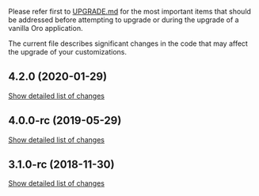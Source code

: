Please refer first to [UPGRADE.md](UPGRADE.md) for the most important items that should be addressed before attempting to upgrade or during the upgrade of a vanilla Oro application.

The current file describes significant changes in the code that may affect the upgrade of your customizations.

## 4.2.0 (2020-01-29)
[Show detailed list of changes](incompatibilities-4-2.md)

## 4.0.0-rc (2019-05-29)
[Show detailed list of changes](incompatibilities-4-0-rc.md)

## 3.1.0-rc (2018-11-30)
[Show detailed list of changes](incompatibilities-3-1-rc.md)
